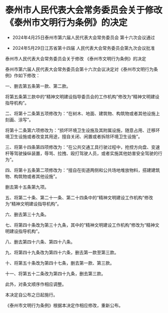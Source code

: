 # 泰州市人民代表大会常务委员会关于修改《泰州市文明行为条例》的决定

- 2024年4月25日泰州市第六届人民代表大会常务委员会
  第十六次会议通过

- 2024年5月29日江苏省第十四届
  人民代表大会常务委员会第九次会议批准

<!-- INFO END -->

泰州市人民代表大会常务委员会关于修改 《泰州市文明行为条例》的决定

泰州市第六届人民代表大会常务委员会第十六次会议决定对《泰州市文明行为条例》作如下修改：

一、删去第五条第一款、第二款。

将第五条第三款中的“精神文明建设指导委员会的工作机构”修改为“精神文明建设指导机构”。

二、将第十二条第五项修改为：“在树木、地面、建筑物、构筑物或者其他设施上刻画、涂写”。

将第十二条第六项修改为：“损坏环境卫生设施及其附属设施，随意占用、迁移环境卫生设施或者改变其用途，擅自关闭、闲置或者拆除环境卫生设施”。

三、将第十四条第四项修改为：“在公共交通工具行驶过程中，抢控方向盘、变速杆等驾驶操纵装置，辱骂、拉拽、殴打驾驶人员，或者实施其他妨害安全驾驶的行为”。

四、将第十五条第二项修改为：“擅自在街道两侧和公共场地堆放物料，搭建建筑物、构筑物或者其他设施”。

删去第十五条第九项。

五、将第二十条、第二十一条、第二十四条中的“精神文明建设工作机构”修改为“精神文明建设指导机构”。

六、删去第三十九条。

七、将第四十条改为第三十九条，其中的“精神文明建设工作机构”修改为“精神文明建设指导机构”。

八、删去第四十六条、第四十八条。

九、将第四十九条改为第四十六条，删去第一款至第三款。

十、将第五十条改为第四十七条，删去第一款、第三款。

十一、将第五十二条改为第四十九条，删去第三款。

此外，对条文顺序作相应调整。

本决定自公布之日起施行。

《泰州市文明行为条例》根据本决定作相应修改，重新公布。
